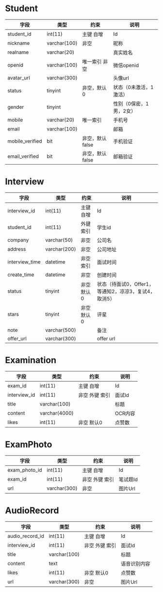 # Student
| 字段  | 类型  | 约束  |  说明 |
|---|---|---|---|
| student_id  | int(11)  | 主键 自增 | Id  |
| nickname | varchar(100)  | 非空 | 昵称  |
| realname  | varchar(20)  |  | 真实姓名  |
| openid  | varchar(100)  | 唯一索引 非空 | 微信openid  |
| avatar_url  | varchar(300)  |   | 头像url  |
| status  | tinyint  |  非空，默认0 | 状态（0未激活，1激活）  |
| gender  | tinyint  |   | 性别（0保密，1男，2女）  |
| mobile  | varchar(20)  |  唯一索引 | 手机号  |
| email  | varchar(100)  |   | 邮箱  |
| mobile_verified  | bit  |  非空，默认false | 手机验证  |
| email_verified  | bit  | 非空，默认false  | 邮箱验证  |

# Interview
| 字段  | 类型  | 约束  |  说明 |
|---|---|---|---|
| interview_id  | int(11)  | 主键 自增 | Id  |
| student_id | int(11)  | 外键 索引 | 学生id  |
| company  | varchar(50)  | 非空 | 公司名  |
| address  | varchar(200)  | 非空 | 公司地址  |
| interview_time  | datetime  | 非空 索引  | 面试时间  |
| create_time  | datetime  |  非空 | 创建时间  |
| status  | tinyint  | 非空 默认0  | 状态（待面试0，Offer1，等通知2，凉凉3，复试4，取消5）  |
| stars  | tinyint  | 非空 默认0  | 评星  |
| note  | varchar(500)  |   | 备注  |
| offer_url  | varchar(300)  |   | offer url  |

# Examination
| 字段  | 类型  | 约束  |  说明 |
|---|---|---|---|
| exam_id  | int(11)  | 主键 自增 | Id  |
| interview_id | int(11)  | 非空 外键 索引 | 面试Id  |
| title  | varchar(100)  |  | 标题  |
| content  | varchar(4000)  |  | OCR内容  |
| likes  | int(11)  | 非空 默认0  | 点赞数  |

# ExamPhoto
| 字段  | 类型  | 约束  |  说明 |
|---|---|---|---|
| exam_photo_id  | int(11)  | 主键 自增 | Id  |
| exam_id | int(11)  | 非空 外键 索引 | 笔试题Id  |
| url  | varchar(300)  | 非空 | 图片Url  |

# AudioRecord
| 字段  | 类型  | 约束  |  说明 |
|---|---|---|---|
| audio_record_id  | int(11)  | 主键 自增 | Id  |
| interview_id | int(11)  | 非空 外键 索引 | 面试Id  |
| title  | varchar(100)  |  | 标题  |
| content  | text  |  | 语音识别内容  |
| likes  | int(11)  | 非空 默认0  | 点赞数  |
| url  | varchar(300)  | 非空 | 图片Url  |

